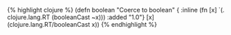 {% highlight clojure %}
(defn boolean
  "Coerce to boolean"
  {
   :inline (fn  [x] `(. clojure.lang.RT (booleanCast ~x)))
   :added "1.0"}
  [x] (clojure.lang.RT/booleanCast x))
{% endhighlight %}
